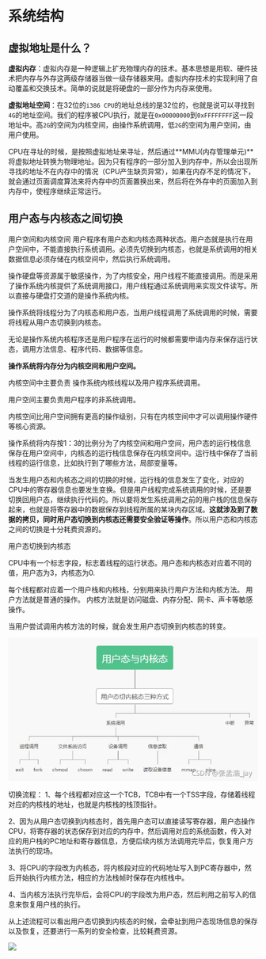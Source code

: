 # 系统结构

## 虚拟地址是什么？

**虚拟内存**：虚拟内存是一种逻辑上扩充物理内存的技术。基本思想是用软、硬件技术把内存与外存这两级存储器当做一级存储器来用。虚拟内存技术的实现利用了自动覆盖和交换技术。简单的说就是将硬盘的一部分作为内存来使用。

**虚拟地址空间**：在32位的`i386 CPU`的地址总线的是32位的，也就是说可以寻找到`4G`的地址空间。我们的程序被CPU执行，就是在`0x00000000`到`0xFFFFFFFF`这一段地址中。高`2G`的空间为内核空间，由操作系统调用，低`2G`的空间为用户空间，由用户使用。

​	CPU在寻址的时候，是按照虚拟地址来寻址，然后通过**MMU(内存管理单元)**将虚拟地址转换为物理地址。因为只有程序的一部分加入到内存中，所以会出现所寻找的地址不在内存中的情况（CPU产生缺页异常），如果在内存不足的情况下，就会通过页面调度算法来将内存中的页面置换出来，然后将在外存中的页面加入到内存中，使程序继续正常运行。





## 用户态与内核态之间切换

用户空间和内核空间
用户程序有用户态和内核态两种状态。用户态就是执行在用户空间中，不能直接执行系统调用。必须先切换到内核态，也就是系统调用的相关数据信息必须存储在内核空间中，然后执行系统调用。

操作硬盘等资源属于敏感操作，为了内核安全，用户线程不能直接调用。而是采用了操作系统内核提供了系统调用接口，用户线程通过系统调用来实现文件读写。所以直接与硬盘打交道的是操作系统内核。

操作系统将线程分为了内核态和用户态，当用户线程调用了系统调用的时候，需要将线程从用户态切换到内核态。

无论是操作系统内核程序还是用户程序在运行的时候都需要申请内存来保存运行状态，调用方法信息、程序代码、数据等信息。

**操作系统将内存分为内核空间和用户空间。**

内核空间中主要负责 操作系统内核线程以及用户程序系统调用。

用户空间主要负责用户程序的非系统调用。

内核空间比用户空间拥有更高的操作级别，只有在内核空间中才可以调用操作硬件等核心资源。

操作系统将内存按1：3的比例分为了内核空间和用户空间，用户态的运行栈信息保存在用户空间中，内核态的运行栈信息保存在内核空间中。运行栈中保存了当前线程的运行信息，比如执行到了哪些方法，局部变量等。

当发生用户态和内核态之间的切换的时候，运行栈的信息发生了变化，对应的CPU中的寄存器信息也要发生变换。但是用户线程完成系统调用的时候，还是要切换回用户态，继续执行代码的。所以要将发生系统调用之前的用户栈的信息保存起来，也就是将寄存器中的数据保存到线程所属的某块内存区域。**这就涉及到了数据的拷贝，同时用户态切换到内核态还需要安全验证等操作**。所以用户态和内核态之间的切换是十分耗费资源的。

用户态切换到内核态


CPU中有一个标志字段，标志着线程的运行状态。用户态和内核态对应着不同的值，用户态为3，内核态为0.

每个线程都对应着一个用户栈和内核栈，分别用来执行用户方法和内核方法。
用户方法就是普通的操作。
内核方法就是访问磁盘、内存分配、网卡、声卡等敏感操作。

当用户尝试调用内核方法的时候，就会发生用户态切换到内核态的转变。

![](image\4285b066dca247c8a22f98dd6040bb8e.png)

切换流程：
1、每个线程都对应这一个TCB，TCB中有一个TSS字段，存储着线程对应的内核栈的地址，也就是内核栈的栈顶指针。

2、因为从用户态切换到内核态时，首先用户态可以直接读写寄存器，用户态操作CPU，将寄存器的状态保存到对应的内存中，然后调用对应的系统函数，传入对应的用户栈的PC地址和寄存器信息，方便后续内核方法调用完毕后，恢复用户方法执行的现场。

3、将CPU的字段改为内核态，将内核段对应的代码地址写入到PC寄存器中，然后开始执行内核方法，相应的方法栈帧时保存在内核栈中。

4、当内核方法执行完毕后，会将CPU的字段改为用户态，然后利用之前写入的信息来恢复用户栈的执行。

从上述流程可以看出用户态切换到内核态的时候，会牵扯到用户态现场信息的保存以及恢复，还要进行一系列的安全检查，比较耗费资源。

![](F:\study\go\image\3cf4a487404c4f98a8b95bf7016b723c.png)

















